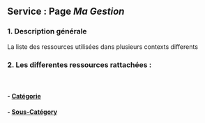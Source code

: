 ## Service : Page _Ma Gestion_

<!-- Cette page a une fonction d’affichage d’informations pour l’utilisateur et d’interface d’échange d’informations entre utilisateur / l’appli / admin N. -->

### 1. Description générale

La liste des ressources utilisées dans plusieurs contexts differents

### 2. Les differentes ressources rattachées :

<br>

#### - [Catégorie](/guide/services/common/category/)
#### - [Sous-Catégory](/guide/services/common/subcategory/)

<br>
